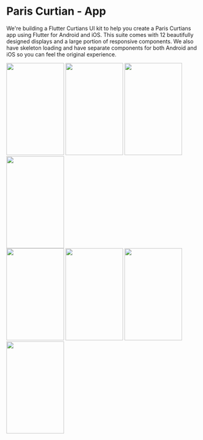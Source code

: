 # Paris C u r t i a n  -  A p p 

We're building a Flutter Curtians UI kit to help you create a Paris Curtians app using Flutter for Android and iOS. This suite comes with 12 beautifully designed displays and a large portion of responsive components. We also have skeleton loading and have separate components for both Android and iOS so you can feel the original experience. 
 
<div>
  <img src="" width="150" height="240">
  <img src="" width="150" height="240">
  <img src="" width="150" height="240">
  <img src="" width="150" height="240">
</div>
<div>
  <img src="" width="150" height="240">
  <img src="" width="150" height="240">
  <img src="" width="150" height="240">
  <img src="" width="150" height="240">
</div>
